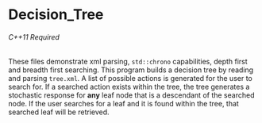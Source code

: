 # Decision_Tree
###### C++11 Required ######

These files demonstrate xml parsing, `std::chrono` capabilities, depth first and breadth first searching.
This program builds a decision tree by reading and parsing `tree.xml`. A list of possible actions is generated for the user to search for. If a searched action exists within the tree, the tree generates a stochastic response for **any** leaf node that is a descendant of the searched node. If the user searches for a leaf and it is found within the tree, that searched leaf will be retrieved.
